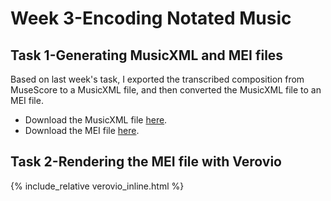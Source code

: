 # Week 3-Encoding Notated Music
## Task 1-Generating MusicXML and MEI files
Based on last week's task, I exported the transcribed composition from MuseScore to a MusicXML file, and then converted the MusicXML file to an MEI file.

- Download the MusicXML file [here](https://github.com/Vvvi00/MCA-2023/raw/master/Blank%20Space%20Taylor%20Swift.musicxml).
- Download the MEI file [here](https://github.com/Vvvi00/MCA-2023/blob/master/Blank%20Space%20Taylor%20Swift.mei).

## Task 2-Rendering the MEI file with Verovio

{% include_relative verovio_inline.html %}
